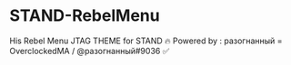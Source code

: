 # STAND-RebelMenu
His Rebel Menu JTAG THEME for STAND 🔥 Powered by : разогнанный = OverclockedMA / @разогнанный#9036 ✅
